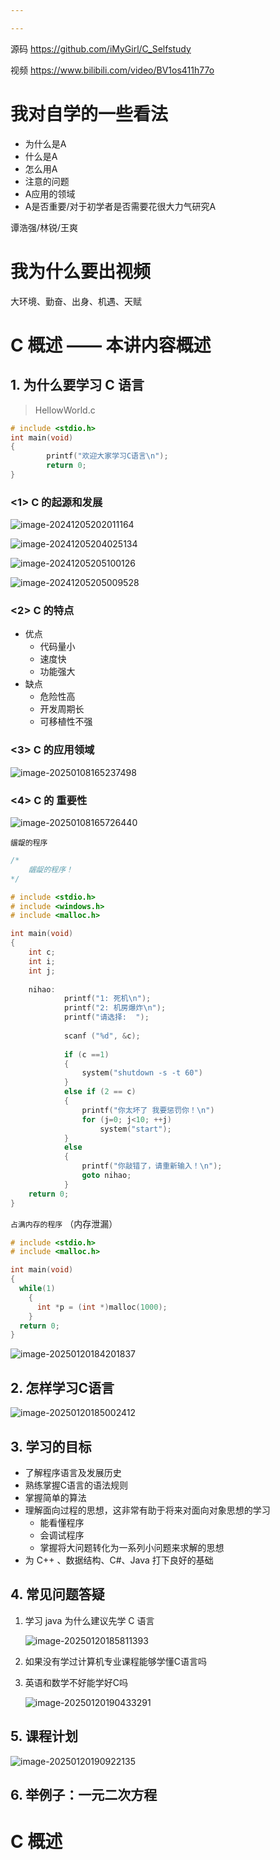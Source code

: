 ```yaml
---

---
```


源码 https://github.com/iMyGirl/C_Selfstudy

视频 <https://www.bilibili.com/video/BV1os411h77o>

# 我对自学的一些看法

- 为什么是A
- 什么是A
- 怎么用A
- 注意的问题
- A应用的领域
- A是否重要/对于初学者是否需要花很大力气研究A

谭浩强/林锐/王爽

# 我为什么要出视频

大环境、勤奋、出身、机遇、天赋

# C 概述 —— 本讲内容概述

## 1. 为什么要学习 C 语言

>HellowWorld.c

```c
# include <stdio.h>
int main(void)
{
        printf("欢迎大家学习C语言\n");
        return 0;
}
```

### <1> C 的起源和发展

![image-20241205202011164](.\pic\image-20241205202011164.png)

![image-20241205204025134](.\pic\image-20241205204025134.png)

![image-20241205205100126](.\pic\image-20241205205100126.png)

![image-20241205205009528](.\pic\image-20241205205009528.png)





### <2> C 的特点

- 优点
  - 代码量小
  -  速度快
  - 功能强大
- 缺点
  - 危险性高
  - 开发周期长
  - 可移植性不强

### <3> C 的应用领域

![image-20250108165237498](pic/image-20250108165237498.png)

### <4> C 的 重要性

![image-20250108165726440](pic/image-20250108165726440.png)

`龌龊的程序`

```c
/* 
    龌龊的程序！
*/

# include <stdio.h>
# include <windows.h>
# include <malloc.h>

int main(void)
{
    int c;
    int i;
    int j;
    
    nihao:
            printf("1: 死机\n");
            printf("2: 机房爆炸\n");
            printf("请选择:  ");
            
            scanf ("%d", &c);
            
            if (c ==1)
            {
                system("shutdown -s -t 60")
            }
            else if (2 == c)
            {
                printf("你太坏了 我要惩罚你！\n")
                for (j=0; j<10; ++j)
                    system("start");
            }
            else
            {
                printf("你敲错了，请重新输入！\n");
                goto nihao;
            }
    return 0;
}
```


`占满内存的程序` （内存泄漏）

```c
# include <stdio.h>
# include <malloc.h>

int main(void)
{
  while(1)
    {
      int *p = (int *)malloc(1000);
    }
  return 0;
}
```

![image-20250120184201837](pic/image-20250120184201837.png)

## 2. 怎样学习C语言

![image-20250120185002412](pic/image-20250120185002412.png)




## 3. 学习的目标

- 了解程序语言及发展历史
- 熟练掌握C语言的语法规则
- 掌握简单的算法
- 理解面向过程的思想，这非常有助于将来对面向对象思想的学习
    - 能看懂程序
    - 会调试程序
    - 掌握将大问题转化为一系列小问题来求解的思想
- 为 C++ 、数据结构、C#、Java 打下良好的基础


## 4. 常见问题答疑
   1. 学习 java 为什么建议先学 C 语言

      ![image-20250120185811393](pic/image-20250120185811393.png)

   2. 如果没有学过计算机专业课程能够学懂C语言吗

   3. 英语和数学不好能学好C吗

      ![image-20250120190433291](pic/image-20250120190433291.png)

## 5. 课程计划

![image-20250120190922135](pic/image-20250120190922135.png)


## 6. 举例子：一元二次方程


# C 概述